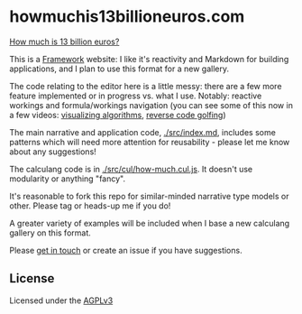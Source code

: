 # howmuchis13billioneuros.com

[How much is 13 billion euros?](https://howmuchis13billioneuros.com)

This is a [Framework](https://observablehq.com/framework/) website: I like it's reactivity and Markdown for building applications, and I plan to use this format for a new gallery.

The code relating to the editor here is a little messy: there are a few more feature implemented or in progress vs. what I use. Notably: reactive workings and formula/workings navigation (you can see some of this now in a few videos: [visualizing algorithms](https://www.youtube.com/watch?v=hKVXRACCnqU), [reverse code golfing](https://www.youtube.com/watch?v=uXUd_-xrycs))

The main narrative and application code, [./src/index.md](./src/index.md), includes some patterns which will need more attention for reusability - please let me know about any suggestions!

The calculang code is in [./src/cul/how-much.cul.js](./src/cul/how-much.cul.js). It doesn't use modularity or anything "fancy".

It's reasonable to fork this repo for similar-minded narrative type models or other. Please tag or heads-up me if you do!

A greater variety of examples will be included when I base a new calculang gallery on this format.

Please [get in touch](https://calcwithdec.dev/about) or create an issue if you have suggestions.

## License

Licensed under the [AGPLv3](./LICENSE)
